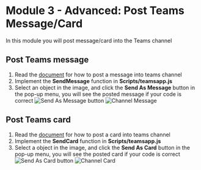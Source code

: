 # Module 3 - Advanced: Post Teams Message/Card 
In this module you will post message/card into the Teams channel 

## Post Teams message
1. Read the [document](https://docs.microsoft.com/en-us/graph/api/channel-post-messages?view=graph-rest-1.0&tabs=http) for how to post a message into teams channel
2. Implement the **SendMessage** function in **Scripts/teamsapp.js**
3. Select an object in the image, and click the **Send As Message** button in the pop-up menu, you will see the posted message if your code is correct
![Send As Message button](imgs/postMessage.PNG "Send As Message button")
![Channel Message](imgs/demomessage.PNG "Channel Message")

## Post Teams card
1. Read the [document](https://docs.microsoft.com/en-us/graph/api/channel-post-messages?view=graph-rest-1.0&tabs=http) for how to post a card into teams channel
2. Implement the **SendCard** function in **Scripts/teamsapp.js**
3. Select a object in the image, and click the **Send As Card** button in the pop-up menu, you will see the posted card if your code is correct
![Send As Card button](imgs/postCard.PNG "Send As Card button")
![Channel Card](imgs/democard.PNG "Channel Card")



